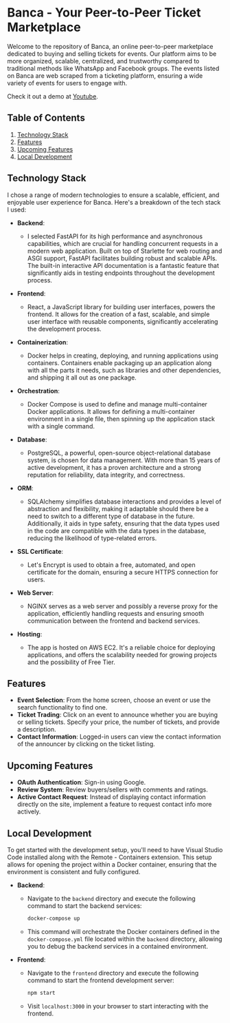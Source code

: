 # Banca - Your Peer-to-Peer Ticket Marketplace

Welcome to the repository of Banca, an online peer-to-peer marketplace dedicated to buying and selling tickets for events. Our platform aims to be more organized, scalable, centralized, and trustworthy compared to traditional methods like WhatsApp and Facebook groups. The events listed on Banca are web scraped from a ticketing platform, ensuring a wide variety of events for users to engage with.

Check it out a demo at [Youtube](https://www.youtube.com/watch?v=1IjveS0EHx8).


## Table of Contents
1. [Technology Stack](#technology-stack)
2. [Features](#features)
3. [Upcoming Features](#upcoming-features)
4. [Local Development](#local-development)

## Technology Stack
I chose a range of modern technologies to ensure a scalable, efficient, and enjoyable user experience for Banca. Here's a breakdown of the tech stack I used:

- **Backend**: 
  - I selected FastAPI for its high performance and asynchronous capabilities, which are crucial for handling concurrent requests in a modern web application. Built on top of Starlette for web routing and ASGI support, FastAPI facilitates building robust and scalable APIs. The built-in interactive API documentation is a fantastic feature that significantly aids in testing endpoints throughout the development process.
  
- **Frontend**: 
  - React, a JavaScript library for building user interfaces, powers the frontend. It allows for the creation of a fast, scalable, and simple user interface with reusable components, significantly accelerating the development process.
  
- **Containerization**: 
  - Docker helps in creating, deploying, and running applications using containers. Containers enable packaging up an application along with all the parts it needs, such as libraries and other dependencies, and shipping it all out as one package.
  
- **Orchestration**: 
  - Docker Compose is used to define and manage multi-container Docker applications. It allows for defining a multi-container environment in a single file, then spinning up the application stack with a single command.
  
- **Database**: 
  - PostgreSQL, a powerful, open-source object-relational database system, is chosen for data management. With more than 15 years of active development, it has a proven architecture and a strong reputation for reliability, data integrity, and correctness.
  
- **ORM**:
  - SQLAlchemy simplifies database interactions and provides a level of abstraction and flexibility, making it adaptable should there be a need to switch to a different type of database in the future. Additionally, it aids in type safety, ensuring that the data types used in the code are compatible with the data types in the database, reducing the likelihood of type-related errors.
  
- **SSL Certificate**: 
  - Let's Encrypt is used to obtain a free, automated, and open certificate for the domain, ensuring a secure HTTPS connection for users.
  
- **Web Server**: 
  - NGINX serves as a web server and possibly a reverse proxy for the application, efficiently handling requests and ensuring smooth communication between the frontend and backend services.
  
- **Hosting**: 
  - The app is hosted on AWS EC2. It's a reliable choice for deploying applications, and offers the scalability needed for growing projects and the possibility of Free Tier.


## Features
- **Event Selection**: From the home screen, choose an event or use the search functionality to find one.
- **Ticket Trading**: Click on an event to announce whether you are buying or selling tickets. Specify your price, the number of tickets, and provide a description.
- **Contact Information**: Logged-in users can view the contact information of the announcer by clicking on the ticket listing.

## Upcoming Features
- **OAuth Authentication**: Sign-in using Google.
- **Review System**: Review buyers/sellers with comments and ratings.
- **Active Contact Request**: Instead of displaying contact information directly on the site, implement a feature to request contact info more actively.


## Local Development
To get started with the development setup, you'll need to have Visual Studio Code installed along with the Remote - Containers extension. This setup allows for opening the project within a Docker container, ensuring that the environment is consistent and fully configured.

- **Backend**:
  - Navigate to the `backend` directory and execute the following command to start the backend services:
    ```bash
    docker-compose up
    ```
  - This command will orchestrate the Docker containers defined in the `docker-compose.yml` file located within the `backend` directory, allowing you to debug the backend services in a contained environment.

- **Frontend**:
  - Navigate to the `frontend` directory and execute the following command to start the frontend development server:
    ```bash
    npm start
    ```
  - Visit `localhost:3000` in your browser to start interacting with the frontend.


